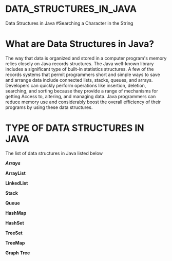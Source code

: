 # DATA_STRUCTURES_IN_JAVA
Data Structures in Java
                                                  #Searching a Character in the String

# What are Data Structures in Java?
The way that data is organized and stored in a computer program's memory relies closely on Java records structures. The Java well-known library includes a significant type of built-in statistics structures. A few of the records systems that permit programmers short and simple ways to save and arrange data include connected lists, stacks, queues, and arrays. Developers can quickly perform operations like insertion, deletion, searching, and sorting because they provide a range of mechanisms for getting Access to, altering, and managing data. Java programmers can reduce memory use and considerably boost the overall efficiency of their programs by using these data structures.

# TYPE OF DATA STRUCTURES IN JAVA

The list of data structures in Java listed below

_**Arrays**_


**ArrayList**


**LinkedList**


**Stack**

**Queue**

**HashMap**

**HashSet**

**TreeSet**

**TreeMap**

**Graph**
**Tree**
